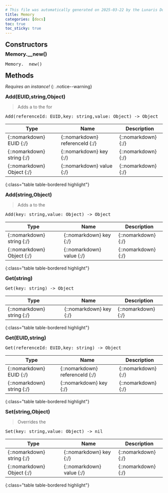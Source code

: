 ```yaml
---
# This file was automatically generated on 2025-03-22 by the Lunaris Documentation Generator
title: Memory
categories: [docs]
toc: true
toc_sticky: true
---
```

<style>
h2 {
    margin-top: 1rem;
    margin-bottom: 0.5rem;
    padding: 0;
}

h3 {
    margin-top: 0.25rem;
    margin-bottom: 0.25rem;
}

.notice--warning {
    margin-top: 0.25rem !important;
    margin-bottom: 1rem !important;
}
</style>
            


## Constructors
### Memory.__new()
<div class ="highlighter-rouge">
<div class ="highlight">
<pre class ="highlight">
<span class='nf'>Memory.__new</span>()
</pre>
</div>
</div>

## Methods
*Requires an instance!*
{: .notice--warning}

### Add(EUID,string,Object)
> Adds a to the for
<div class ="highlighter-rouge">
<div class ="highlight">
<pre class ="highlight">
<span class='nf'>Add</span>(<span class='o'>referenceId</span>: <span class='kt'>EUID</span>,<span class='o'>key</span>: <span class='kt'>string</span>,<span class='o'>value</span>: <span class='kt'>Object</span>) -> <span class='kt'>Object</span>
</pre>
</div>
</div>

| Type | Name | Description
| --- | --- | --- |
| {::nomarkdown} <span class='kt'>EUID</span> {:/} | {::nomarkdown} <span class='o'>referenceId</span> {:/} | {::nomarkdown} <span class='c'></span> {:/} |
| {::nomarkdown} <span class='kt'>string</span> {:/} | {::nomarkdown} <span class='o'>key</span> {:/} | {::nomarkdown} <span class='c'></span> {:/} |
| {::nomarkdown} <span class='kt'>Object</span> {:/} | {::nomarkdown} <span class='o'>value</span> {:/} | {::nomarkdown} <span class='c'></span> {:/} |
{:class="table table-bordered highlight"}

### Add(string,Object)
> Adds a to the
<div class ="highlighter-rouge">
<div class ="highlight">
<pre class ="highlight">
<span class='nf'>Add</span>(<span class='o'>key</span>: <span class='kt'>string</span>,<span class='o'>value</span>: <span class='kt'>Object</span>) -> <span class='kt'>Object</span>
</pre>
</div>
</div>

| Type | Name | Description
| --- | --- | --- |
| {::nomarkdown} <span class='kt'>string</span> {:/} | {::nomarkdown} <span class='o'>key</span> {:/} | {::nomarkdown} <span class='c'></span> {:/} |
| {::nomarkdown} <span class='kt'>Object</span> {:/} | {::nomarkdown} <span class='o'>value</span> {:/} | {::nomarkdown} <span class='c'></span> {:/} |
{:class="table table-bordered highlight"}

### Get(string)
<div class ="highlighter-rouge">
<div class ="highlight">
<pre class ="highlight">
<span class='nf'>Get</span>(<span class='o'>key</span>: <span class='kt'>string</span>) -> <span class='kt'>Object</span>
</pre>
</div>
</div>

| Type | Name | Description
| --- | --- | --- |
| {::nomarkdown} <span class='kt'>string</span> {:/} | {::nomarkdown} <span class='o'>key</span> {:/} | {::nomarkdown} <span class='c'></span> {:/} |
{:class="table table-bordered highlight"}

### Get(EUID,string)
<div class ="highlighter-rouge">
<div class ="highlight">
<pre class ="highlight">
<span class='nf'>Get</span>(<span class='o'>referenceId</span>: <span class='kt'>EUID</span>,<span class='o'>key</span>: <span class='kt'>string</span>) -> <span class='kt'>Object</span>
</pre>
</div>
</div>

| Type | Name | Description
| --- | --- | --- |
| {::nomarkdown} <span class='kt'>EUID</span> {:/} | {::nomarkdown} <span class='o'>referenceId</span> {:/} | {::nomarkdown} <span class='c'></span> {:/} |
| {::nomarkdown} <span class='kt'>string</span> {:/} | {::nomarkdown} <span class='o'>key</span> {:/} | {::nomarkdown} <span class='c'></span> {:/} |
{:class="table table-bordered highlight"}

### Set(string,Object)
> Overrides the
<div class ="highlighter-rouge">
<div class ="highlight">
<pre class ="highlight">
<span class='nf'>Set</span>(<span class='o'>key</span>: <span class='kt'>string</span>,<span class='o'>value</span>: <span class='kt'>Object</span>) -> <span class='kt'>nil</span>
</pre>
</div>
</div>

| Type | Name | Description
| --- | --- | --- |
| {::nomarkdown} <span class='kt'>string</span> {:/} | {::nomarkdown} <span class='o'>key</span> {:/} | {::nomarkdown} <span class='c'></span> {:/} |
| {::nomarkdown} <span class='kt'>Object</span> {:/} | {::nomarkdown} <span class='o'>value</span> {:/} | {::nomarkdown} <span class='c'></span> {:/} |
{:class="table table-bordered highlight"}

